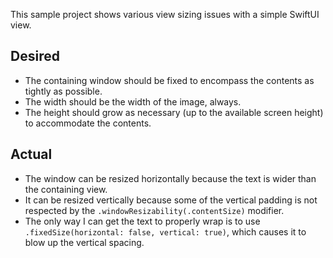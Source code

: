 This sample project shows various view sizing issues with a simple SwiftUI view.

## Desired

* The containing window should be fixed to encompass the contents as tightly
	as possible.
* The width should be the width of the image, always.
* The height should grow as necessary (up to the available screen height)
	to accommodate the contents.

## Actual

* The window can be resized horizontally because the text is wider than the
	containing view.
* It can be resized vertically because some of the vertical padding is not
	respected by the `.windowResizability(.contentSize)` modifier.
* The only way I can get the text to properly wrap is to use `.fixedSize(horizontal: false, vertical: true)`,
	which causes it to blow up the vertical spacing.
